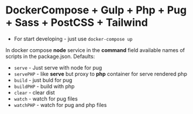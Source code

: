 # DockerCompose + Gulp + Php + Pug + Sass + PostCSS + Tailwind

- For start developing - just use `docker-compose up`

In docker compose **node** service in the **command** field available names of scripts in the package.json.
Defaults:
- `serve` - Just serve with node for pug
- `servePHP` - like **serve** but proxy to **php** container for serve rendered php
- `build` - just buld for pug
- `buildPHP` - build with php
- `clear` - clear dist
- `watch` - watch for pug files
- `watchPHP` - watch for pug and php files
